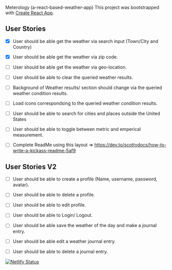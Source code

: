 Meterology (a-react-based-weather-app)
This project was bootstrapped with [Create React App](https://github.com/facebook/create-react-app). 

## User Stories
- [x] User should be able get the weather via search input (Town/City and Country)
- [x] User should be able get the weather via zip code.
- [ ] User should be able get the weather via geo-location.
- [ ] User should be able to clear the queried weather results. 
- [ ] Background of Weather results/ section should change via the queried weather condition results.
- [ ] Load icons correspondsing to the queried weather condition results. 
- [ ] User should be able to search for cities and places outside the United States
- [ ] User should be able to toggle between metric and emperical measurement.
- [ ] Complete ReadMe using this layout => https://dev.to/scottydocs/how-to-write-a-kickass-readme-5af9


## User Stories V2
- [ ] User should be able to create a profile (Name, username, password, avatar).
- [ ] User should be able to delete a profile.
- [ ] User should be able to edit profile.
- [ ] User should be able to Login/ Logout. 
- [ ] User should be able save the weather of the day and make a journal entry.
- [ ] User should be able edit a weather journal entry.
- [ ] User should be able to delete a journal entry.


[![Netlify Status](https://api.netlify.com/api/v1/badges/63175cae-876d-474d-a9bb-8bb4711c8783/deploy-status)](https://app.netlify.com/sites/meterology/deploys)
